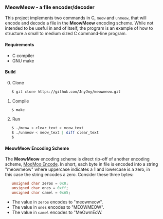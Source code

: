 ### MeowMeow - a file encoder/decoder

This project implements two commands in C, ```meow``` and ```unmeow```,
that will encode and decode a file in the **MeowMeow** encoding scheme.
While not intended to be useful in and of itself, the program is an
example of how to structure a small to medium sized C command-line program.

#### Requirements

- C compiler
- GNU make

#### Build

0. Clone

```bash
   $ git clone https://github.com/JnyJny/meowmeow.git
```

1. Compile
```bash
   $ make
```

2. Run
```bash
   $ ./meow < clear_text > meow_text
   $ ./unmeow < meow_text | diff clear_text
   $
```

#### MeowMeow Encoding Scheme

The **MeowMeow** encoding scheme is direct rip-off of another encoding
scheme, [MooMoo Encode][2]. In short, each byte in file is encoded
into a string "meowmeow" where uppercase indicates a 1 and lowercase
is a zero, in this case the string encodes a zero. Consider these three
bytes:

```C
   unsigned char zeros = 0x0;
   unsigned char ones = 0xff;
   unsigned char camel = 0xA5;
```

- The value in ```zeros``` encodes to "meowmeow".
- The value in ```ones``` encodes to "MEOWMEOW".
- The value in ```camel``` encodes to "MeOwmEoW.
   


<!-- [1]: https://FIXME/internal/link/MeowMeowEncodingScheme --> 
[2]: http://www.jabberwocky.com/software/moomooencode.html
